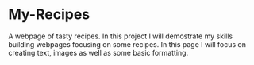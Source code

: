 # My-Recipes
A webpage of tasty recipes. 
In this project I will demostrate my skills building webpages focusing on some recipes. 
In this page I will focus on creating text, images as well as some basic formatting.